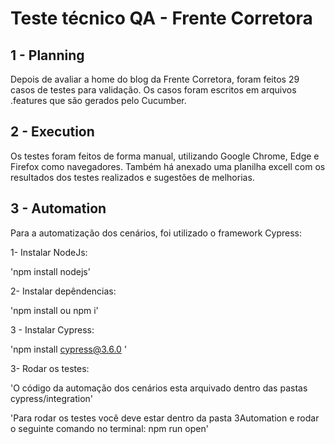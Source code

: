 # Teste técnico QA - Frente Corretora 
##  1 - Planning
Depois de avaliar a home do blog da Frente Corretora, foram feitos 29 casos de testes para validação.
Os casos foram escritos em arquivos .features que são gerados pelo Cucumber.

## 2 - Execution
Os testes foram feitos de forma manual, utilizando Google Chrome, Edge e Firefox como navegadores.
Também há anexado uma planilha excell com os resultados dos testes realizados e sugestões de melhorias.

## 3 - Automation
Para a automatização dos cenários, foi utilizado o framework Cypress:

1- Instalar NodeJs:

'npm install nodejs'
 
2- Instalar depêndencias:

'npm install ou npm i'

3 - Instalar Cypress:

 'npm install cypress@3.6.0 '

3- Rodar os testes:

 'O código da automação dos cenários esta arquivado dentro das pastas cypress/integration'

 'Para rodar os testes você deve estar dentro da pasta 3Automation e rodar o seguinte comando no terminal: npm run open'

